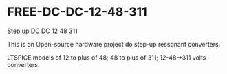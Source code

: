 # FREE-DC-DC-12-48-311
Step up DC DC 12 48 311

This is an Open-source hardware project do step-up ressonant converters.

LTSPICE models of 12 to plus of 48; 48 to plus of 311; 12-48->311 volts converters. 
